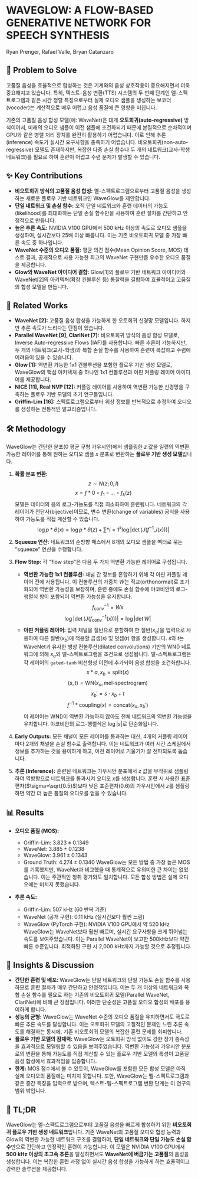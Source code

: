 # WAVEGLOW: A FLOW-BASED GENERATIVE NETWORK FOR SPEECH SYNTHESIS

Ryan Prenger, Rafael Valle, Bryan Catanzaro

## 🧩 Problem to Solve

고품질 음성을 효율적으로 합성하는 것은 기계와의 음성 상호작용이 중요해지면서 더욱 중요해지고 있습니다. 특히, 텍스트-음성 변환(TTS) 시스템의 두 번째 단계인 멜-스펙트로그램과 같은 시간 정렬 특징으로부터 실제 오디오 샘플을 생성하는 보코더(vocoder)는 계산적으로 매우 어렵고 음성 품질에 큰 영향을 미칩니다.

기존의 고품질 음성 합성 모델(예: WaveNet)은 대개 **오토회귀(auto-regressive)** 방식이어서, 미래의 오디오 샘플이 이전 샘플에 조건화되기 때문에 본질적으로 순차적이며 GPU와 같은 병렬 처리 장치를 완전히 활용하기 어렵습니다. 이로 인해 추론(inference) 속도가 실시간 요구사항을 충족하기 어렵습니다. 비오토회귀(non-auto-regressive) 모델도 존재하지만, 복잡한 다중 손실 함수나 두 개의 네트워크(교사-학생 네트워크)를 필요로 하여 훈련이 어렵고 수렴 문제가 발생할 수 있습니다.

## ✨ Key Contributions

- **비오토회귀 방식의 고품질 음성 합성:** 멜-스펙트로그램으로부터 고품질 음성을 생성하는 새로운 플로우 기반 네트워크인 WaveGlow를 제안합니다.
- **단일 네트워크 및 손실 함수:** 오직 단일 네트워크와 훈련 데이터의 가능도(likelihood)를 최대화하는 단일 손실 함수만을 사용하여 훈련 절차를 간단하고 안정적으로 만듭니다.
- **높은 추론 속도:** NVIDIA V100 GPU에서 500 kHz 이상의 속도로 오디오 샘플을 생성하여, 실시간보다 25배 이상 빠릅니다. 이는 기존 비오토회귀 모델 중 가장 빠른 속도 중 하나입니다.
- **WaveNet 수준의 오디오 품질:** 평균 의견 점수(Mean Opinion Score, MOS) 테스트 결과, 공개적으로 사용 가능한 최고의 WaveNet 구현만큼 우수한 오디오 품질을 제공합니다.
- **Glow와 WaveNet 아이디어 결합:** Glow[1]의 플로우 기반 네트워크 아이디어와 WaveNet[2]의 아키텍처(확장 컨볼루션 등) 통찰력을 결합하여 효율적이고 고품질의 합성 모델을 만듭니다.

## 📎 Related Works

- **WaveNet [2]:** 고품질 음성 합성을 가능하게 한 오토회귀 신경망 모델입니다. 하지만 추론 속도가 느리다는 단점이 있습니다.
- **Parallel WaveNet [9], ClariNet [7]:** 비오토회귀 방식의 음성 합성 모델로, Inverse Auto-regressive Flows (IAF)를 사용합니다. 빠른 추론이 가능하지만, 두 개의 네트워크(교사-학생)와 복합 손실 함수를 사용하여 훈련이 복잡하고 수렴에 어려움이 있을 수 있습니다.
- **Glow [1]:** 역변환 가능한 1x1 컨볼루션을 포함한 플로우 기반 생성 모델로, WaveGlow의 핵심 아키텍처 중 하나인 1x1 컨볼루션과 아핀 커플링 레이어 아이디어를 제공합니다.
- **NICE [11], Real NVP [12]:** 커플링 레이어를 사용하여 역변환 가능한 신경망을 구축하는 플로우 기반 모델의 초기 연구들입니다.
- **Griffin-Lim [16]:** 스펙트로그램으로부터 위상 정보를 반복적으로 추정하여 오디오를 생성하는 전통적인 알고리즘입니다.

## 🛠️ Methodology

WaveGlow는 간단한 분포(0 평균 구형 가우시안)에서 샘플링한 $z$ 값을 일련의 역변환 가능한 레이어를 통해 원하는 오디오 샘플 $x$ 분포로 변환하는 **플로우 기반 생성 모델**입니다.

1. **확률 분포 변환:**
   $$ z \sim N(z; 0, I) $$
    $$ x = f*0 \circ f_1 \circ \dots \circ f_k(z) $$
    모델은 데이터의 음의 로그-가능도를 직접 최소화하여 훈련됩니다. 네트워크의 각 레이어가 전단사(bijective)이므로, 변수 변환(change of variables) 공식을 사용하여 가능도를 직접 계산할 수 있습니다.
    $$ \log p*{\theta}(x) = \log p*{\theta}(z) + \sum*{i=1}^k \log|\det(J(f^{-1}\_i(x)))| $$

2. **Squeeze 연산:**
   네트워크의 순방향 패스에서 8개의 오디오 샘플을 벡터로 묶는 "squeeze" 연산을 수행합니다.

3. **Flow Step:**
   각 "flow step"은 다음 두 가지 역변환 가능한 레이어로 구성됩니다.

   - **역변환 가능한 1x1 컨볼루션:**
     채널 간 정보를 혼합하기 위해 각 아핀 커플링 레이어 전에 사용됩니다. 이 컨볼루션의 가중치 $W$는 직교(orthonormal)로 초기화되어 역변환 가능성을 보장하며, 훈련 중에도 손실 함수에 야코비안의 로그-행렬식 항이 포함되어 역변환 가능성을 유지합니다.
     $$ f^{-1}_{\text{conv}} = Wx $$
        $$ \log|\det(J(f^{-1}_{\text{conv}}(x)))| = \log|\det W| $$
   - **아핀 커플링 레이어:**
     입력 채널을 절반으로 분할하여 한 절반($x_a$)을 입력으로 사용하여 다른 절반($x_b$)에 적용할 곱셈($s$) 및 덧셈($t$) 항을 생성합니다. $s$와 $t$는 WaveNet과 유사한 팽창 컨볼루션(dilated convolutions) 기반의 WN() 네트워크에 의해 $x_a$와 멜-스펙트로그램을 조건으로 생성됩니다. 멜-스펙트로그램은 각 레이어의 `gated-tanh` 비선형성 이전에 추가되어 음성 합성을 조건화합니다.
     $$ x*a, x_b = \text{split}(x) $$
        $$ (s, t) = \text{WN}(x_a, \text{mel-spectrogram}) $$
        $$ x_b' = s \cdot x_b + t $$
        $$ f^{-1}*{\text{coupling}}(x) = \text{concat}(x_a, x_b') $$
        이 레이어는 WN()이 역변환 가능하지 않아도 전체 네트워크의 역변환 가능성을 유지합니다. 야코비안의 로그-행렬식은 $\log|s|$로 단순화됩니다.

4. **Early Outputs:**
   모든 채널이 모든 레이어를 통과하는 대신, 4개의 커플링 레이어마다 2개의 채널을 손실 함수로 출력합니다. 이는 네트워크가 여러 시간 스케일에서 정보를 추가하는 것을 용이하게 하고, 이전 레이어로 기울기가 잘 전파되도록 돕습니다.

5. **추론 (Inference):**
   훈련된 네트워크는 가우시안 분포에서 $z$ 값을 무작위로 샘플링하여 역방향으로 네트워크를 통과시켜 오디오 $x$를 생성합니다. 훈련 시 사용한 표준편차($\sigma=\sqrt{0.5}$)보다 낮은 표준편차($0.6$)의 가우시안에서 $z$를 샘플링하면 약간 더 높은 품질의 오디오를 얻을 수 있습니다.

## 📊 Results

- **오디오 품질 (MOS):**

  - Griffin-Lim: $3.823 \pm 0.1349$
  - WaveNet: $3.885 \pm 0.1238$
  - WaveGlow: $3.961 \pm 0.1343$
  - Ground Truth: $4.274 \pm 0.1340$
    WaveGlow는 모든 방법 중 가장 높은 MOS를 기록했지만, WaveNet과 비교했을 때 통계적으로 유의미한 큰 차이는 없었습니다. 이는 주관적인 청취 평가와도 일치합니다. 모든 합성 방법은 실제 오디오에는 미치지 못했습니다.

- **추론 속도:**
  - Griffin-Lim: 507 kHz (60 반복 기준)
  - WaveNet (공개 구현): 0.11 kHz (실시간보다 훨씬 느림)
  - WaveGlow (PyTorch 구현): NVIDIA V100 GPU에서 약 520 kHz
    WaveGlow는 WaveNet보다 훨씬 빠르며, 실시간 요구사항을 크게 뛰어넘는 속도를 보여주었습니다. 이는 Parallel WaveNet이 보고한 500kHz보다 약간 빠른 수준입니다. 최적화된 구현 시 2,000 kHz까지 가능할 것으로 추정됩니다.

## 🧠 Insights & Discussion

- **간단한 훈련 및 배포:** WaveGlow는 단일 네트워크와 단일 가능도 손실 함수를 사용하므로 훈련 절차가 매우 간단하고 안정적입니다. 이는 두 개 이상의 네트워크와 복합 손실 함수를 필요로 하는 기존의 비오토회귀 모델(Parallel WaveNet, ClariNet)에 비해 큰 장점입니다. 이러한 단순성은 고품질 오디오 합성의 배포를 용이하게 합니다.
- **성능의 균형:** WaveGlow는 WaveNet 수준의 오디오 품질을 유지하면서도 극도로 빠른 추론 속도를 달성합니다. 이는 오토회귀 모델의 고질적인 문제인 느린 추론 속도를 해결하는 동시에, 기존 비오토회귀 모델의 복잡한 훈련 문제를 회피합니다.
- **플로우 기반 모델의 잠재력:** WaveGlow는 오토회귀 방식 없이도 강한 장기 종속성을 효과적으로 모델링할 수 있음을 보여주었습니다. 역변환 가능성과 가우시안 분포로의 변환을 통해 가능도를 직접 계산할 수 있는 플로우 기반 모델의 특성이 고품질 음성 합성에서 효과적임을 입증합니다.
- **한계:** MOS 점수에서 볼 수 있듯이, WaveGlow를 포함한 모든 합성 모델은 아직 실제 오디오의 품질에는 미치지 못합니다. 또한, WaveGlow는 멜-스펙트로그램과 같은 중간 특징을 입력으로 받으며, 텍스트-멜-스펙트로그램 변환 단계는 이 연구의 범위 밖입니다.

## 📌 TL;DR

WaveGlow는 멜-스펙트로그램으로부터 고품질 음성을 빠르게 합성하기 위한 **비오토회귀 플로우 기반 생성 네트워크**입니다. 기존 WaveNet의 고품질 오디오 합성 능력과 Glow의 역변환 가능한 네트워크 구조를 결합하여, **단일 네트워크와 단일 가능도 손실 함수**만으로 간단하고 안정적인 훈련이 가능합니다. 이 모델은 NVIDIA V100 GPU에서 **500 kHz 이상의 초고속 추론**을 달성하면서도 **WaveNet에 버금가는 고품질**의 음성을 생성합니다. 이는 복잡한 훈련 과정 없이 실시간 음성 합성을 가능하게 하는 효율적이고 강력한 솔루션을 제공합니다.
